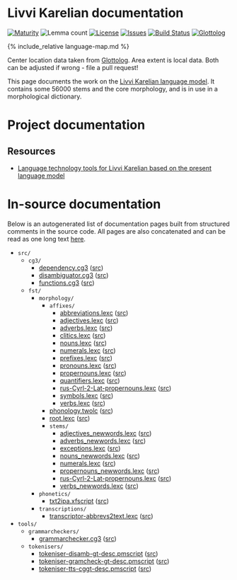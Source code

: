 # Livvi Karelian documentation

<div class="twocolumn map" markdown="1">

[![Maturity](https://img.shields.io/endpoint?url=https%3A%2F%2Fraw.githubusercontent.com%2Fgiellalt%2Flang-olo%2Fgh-pages%2Fmaturity.json)](https://giellalt.github.io/MaturityClassification.html)
![Lemma count](https://img.shields.io/endpoint?url=https%3A%2F%2Fraw.githubusercontent.com%2Fgiellalt%2Flang-olo%2Fgh-pages%2Flemmacount.json)
[![License](https://img.shields.io/github/license/giellalt/lang-olo)](https://github.com/giellalt/lang-olo/blob/main/LICENSE)
[![Issues](https://img.shields.io/github/issues/giellalt/lang-olo)](https://github.com/giellalt/lang-olo/issues)
[![Build Status](https://builds.giellalt.org/api/badge/lang-olo?label=CI)](https://builds.giellalt.org/pipelines/lang-olo/builds/latest)
[![Glottolog](https://img.shields.io/badge/Glottolog-green)](https://glottolog.org/resource/languoid/id/livv1243)

{% include_relative language-map.md %}

Center location data taken from [Glottolog](https://glottolog.org/). Area extent is local data. Both can be adjusted if wrong - file a pull request!

</div>

This page documents the work on the [Livvi Karelian language model](http://github.com/giellalt/lang-olo). 
It contains some 56000 stems and the core morphology, and is in use in a morphological dictionary.


# Project documentation

## Resources

* [Language technology tools for Livvi Karelian based on the present language model](https://giellatekno.uit.no/cgi/index.olo.eng.html)

# In-source documentation

Below is an autogenerated list of documentation pages built from structured comments in the source code. All pages are also concatenated and can be read as one long text [here](olo.md).

* `src/`
    * `cg3/`
        * [dependency.cg3](src-cg3-dependency.cg3.html) ([src](https://github.com/giellalt/lang-olo/blob/main/src/cg3/dependency.cg3))
        * [disambiguator.cg3](src-cg3-disambiguator.cg3.html) ([src](https://github.com/giellalt/lang-olo/blob/main/src/cg3/disambiguator.cg3))
        * [functions.cg3](src-cg3-functions.cg3.html) ([src](https://github.com/giellalt/lang-olo/blob/main/src/cg3/functions.cg3))
    * `fst/`
        * `morphology/`
            * `affixes/`
                * [abbreviations.lexc](src-fst-morphology-affixes-abbreviations.lexc.html) ([src](https://github.com/giellalt/lang-olo/blob/main/src/fst/morphology/affixes/abbreviations.lexc))
                * [adjectives.lexc](src-fst-morphology-affixes-adjectives.lexc.html) ([src](https://github.com/giellalt/lang-olo/blob/main/src/fst/morphology/affixes/adjectives.lexc))
                * [adverbs.lexc](src-fst-morphology-affixes-adverbs.lexc.html) ([src](https://github.com/giellalt/lang-olo/blob/main/src/fst/morphology/affixes/adverbs.lexc))
                * [clitics.lexc](src-fst-morphology-affixes-clitics.lexc.html) ([src](https://github.com/giellalt/lang-olo/blob/main/src/fst/morphology/affixes/clitics.lexc))
                * [nouns.lexc](src-fst-morphology-affixes-nouns.lexc.html) ([src](https://github.com/giellalt/lang-olo/blob/main/src/fst/morphology/affixes/nouns.lexc))
                * [numerals.lexc](src-fst-morphology-affixes-numerals.lexc.html) ([src](https://github.com/giellalt/lang-olo/blob/main/src/fst/morphology/affixes/numerals.lexc))
                * [prefixes.lexc](src-fst-morphology-affixes-prefixes.lexc.html) ([src](https://github.com/giellalt/lang-olo/blob/main/src/fst/morphology/affixes/prefixes.lexc))
                * [pronouns.lexc](src-fst-morphology-affixes-pronouns.lexc.html) ([src](https://github.com/giellalt/lang-olo/blob/main/src/fst/morphology/affixes/pronouns.lexc))
                * [propernouns.lexc](src-fst-morphology-affixes-propernouns.lexc.html) ([src](https://github.com/giellalt/lang-olo/blob/main/src/fst/morphology/affixes/propernouns.lexc))
                * [quantifiers.lexc](src-fst-morphology-affixes-quantifiers.lexc.html) ([src](https://github.com/giellalt/lang-olo/blob/main/src/fst/morphology/affixes/quantifiers.lexc))
                * [rus-Cyrl-2-Lat-propernouns.lexc](src-fst-morphology-affixes-rus-Cyrl-2-Lat-propernouns.lexc.html) ([src](https://github.com/giellalt/lang-olo/blob/main/src/fst/morphology/affixes/rus-Cyrl-2-Lat-propernouns.lexc))
                * [symbols.lexc](src-fst-morphology-affixes-symbols.lexc.html) ([src](https://github.com/giellalt/lang-olo/blob/main/src/fst/morphology/affixes/symbols.lexc))
                * [verbs.lexc](src-fst-morphology-affixes-verbs.lexc.html) ([src](https://github.com/giellalt/lang-olo/blob/main/src/fst/morphology/affixes/verbs.lexc))
            * [phonology.twolc](src-fst-morphology-phonology.twolc.html) ([src](https://github.com/giellalt/lang-olo/blob/main/src/fst/morphology/phonology.twolc))
            * [root.lexc](src-fst-morphology-root.lexc.html) ([src](https://github.com/giellalt/lang-olo/blob/main/src/fst/morphology/root.lexc))
            * `stems/`
                * [adjectives_newwords.lexc](src-fst-morphology-stems-adjectives_newwords.lexc.html) ([src](https://github.com/giellalt/lang-olo/blob/main/src/fst/morphology/stems/adjectives_newwords.lexc))
                * [adverbs_newwords.lexc](src-fst-morphology-stems-adverbs_newwords.lexc.html) ([src](https://github.com/giellalt/lang-olo/blob/main/src/fst/morphology/stems/adverbs_newwords.lexc))
                * [exceptions.lexc](src-fst-morphology-stems-exceptions.lexc.html) ([src](https://github.com/giellalt/lang-olo/blob/main/src/fst/morphology/stems/exceptions.lexc))
                * [nouns_newwords.lexc](src-fst-morphology-stems-nouns_newwords.lexc.html) ([src](https://github.com/giellalt/lang-olo/blob/main/src/fst/morphology/stems/nouns_newwords.lexc))
                * [numerals.lexc](src-fst-morphology-stems-numerals.lexc.html) ([src](https://github.com/giellalt/lang-olo/blob/main/src/fst/morphology/stems/numerals.lexc))
                * [propernouns_newwords.lexc](src-fst-morphology-stems-propernouns_newwords.lexc.html) ([src](https://github.com/giellalt/lang-olo/blob/main/src/fst/morphology/stems/propernouns_newwords.lexc))
                * [rus-Cyrl-2-Lat-propernouns.lexc](src-fst-morphology-stems-rus-Cyrl-2-Lat-propernouns.lexc.html) ([src](https://github.com/giellalt/lang-olo/blob/main/src/fst/morphology/stems/rus-Cyrl-2-Lat-propernouns.lexc))
                * [verbs_newwords.lexc](src-fst-morphology-stems-verbs_newwords.lexc.html) ([src](https://github.com/giellalt/lang-olo/blob/main/src/fst/morphology/stems/verbs_newwords.lexc))
        * `phonetics/`
            * [txt2ipa.xfscript](src-fst-phonetics-txt2ipa.xfscript.html) ([src](https://github.com/giellalt/lang-olo/blob/main/src/fst/phonetics/txt2ipa.xfscript))
        * `transcriptions/`
            * [transcriptor-abbrevs2text.lexc](src-fst-transcriptions-transcriptor-abbrevs2text.lexc.html) ([src](https://github.com/giellalt/lang-olo/blob/main/src/fst/transcriptions/transcriptor-abbrevs2text.lexc))
* `tools/`
    * `grammarcheckers/`
        * [grammarchecker.cg3](tools-grammarcheckers-grammarchecker.cg3.html) ([src](https://github.com/giellalt/lang-olo/blob/main/tools/grammarcheckers/grammarchecker.cg3))
    * `tokenisers/`
        * [tokeniser-disamb-gt-desc.pmscript](tools-tokenisers-tokeniser-disamb-gt-desc.pmscript.html) ([src](https://github.com/giellalt/lang-olo/blob/main/tools/tokenisers/tokeniser-disamb-gt-desc.pmscript))
        * [tokeniser-gramcheck-gt-desc.pmscript](tools-tokenisers-tokeniser-gramcheck-gt-desc.pmscript.html) ([src](https://github.com/giellalt/lang-olo/blob/main/tools/tokenisers/tokeniser-gramcheck-gt-desc.pmscript))
        * [tokeniser-tts-cggt-desc.pmscript](tools-tokenisers-tokeniser-tts-cggt-desc.pmscript.html) ([src](https://github.com/giellalt/lang-olo/blob/main/tools/tokenisers/tokeniser-tts-cggt-desc.pmscript))

